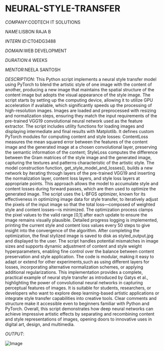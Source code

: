 # NEURAL-STYLE-TRANSFER

*COMPANY*:CODTECH IT SOLUTIONS

*NAME*:LISBON RAJA B

*INTERN ID*:CT04DG3488

*DOMAIN*:WEB DEVELOPMENT

*DURATION*:4 WEEKS

*MENTOR*:NEELA SANTOSH

*DESCRIPTION*:
              This Python script implements a neural style transfer model using PyTorch to blend the artistic style of one image with the content of another, producing a new image that maintains the spatial structure of the content image but adopts the visual appearance of the style image. The script starts by setting up the computing device, allowing it to utilize GPU acceleration if available, which significantly speeds up the processing of high-resolution images. Images are loaded and preprocessed with resizing and normalization steps, ensuring they match the input requirements of the pre-trained VGG19 convolutional neural network used as the feature extractor. The script includes utility functions for loading images and displaying intermediate and final results with Matplotlib. It defines custom PyTorch modules for computing content and style losses: ContentLoss measures the mean squared error between the features of the content image and the generated image at a chosen convolutional layer, preserving the semantic information of the content; StyleLoss computes the difference between the Gram matrices of the style image and the generated image, capturing the textures and patterns characteristic of the artistic style. The model construction function, get_style_model_and_losses(), builds a new network by iterating through layers of the pre-trained VGG19 and inserting the normalization layer, content loss layers, and style loss layers at appropriate points. This approach allows the model to accumulate style and content losses during forward passes, which are then used to optimize the generated image. The script uses the L-BFGS optimizer, known for its effectiveness in optimizing image data for style transfer, to iteratively adjust the pixels of the input image so that the total loss—composed of weighted style and content losses—is minimized. The optimization process clamps the pixel values to the valid range [0,1] after each update to ensure the image remains visually plausible. Detailed progress logging is implemented, printing the current style and content loss values every 50 steps to give insight into the convergence of the algorithm. After completing the optimization, the final stylized image is saved to disk as styled_output.jpg and displayed to the user. The script handles potential mismatches in image sizes and supports dynamic adjustment of content and style weight hyperparameters, enabling fine control over the balance between content preservation and style application. The code is modular, making it easy to adapt or extend for other experiments,such as using different layers for losses, incorporating alternative normalization schemes, or applying additional regularizations. This implementation provides a complete, practical example of neural style transfer as introduced by Gatys et al., highlighting the power of convolutional neural networks in capturing perceptual features of images. It is suitable for students, researchers, or developers who want to explore deep learning-based artistic applications or integrate style transfer capabilities into creative tools. Clear comments and structure make it accessible even to beginners familiar with Python and PyTorch. Overall, this script demonstrates how deep neural networks can achieve impressive artistic effects by separating and recombining content and style representations of images, opening doors to innovative uses in digital art, design, and multimedia.

*OUTPUT*:

![Image](https://github.com/user-attachments/assets/95247292-e684-4495-b47a-120cde7c2021)
